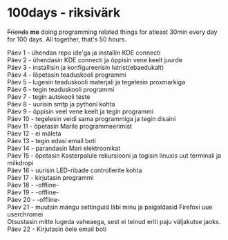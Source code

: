 # 100days - riksivärk
<s>Friends</s> **me** doing programming related things for atleast 30min every day for 100 days. All together, that's 50 hours.  
  
Päev 1 - ühendan repo ide'ga ja installin KDE connecti  
Päev 2 - ühendasin KDE connecti ja õppisin vene keelt juurde  
Päev 3 - installisin ja konfigureerisin lutrist(ebaedukalt)  
Päev 4 - lõpetasin teaduskooli programmi  
Päev 5 - lugesin teaduskooli materjali ja tegelesin proxmarkiga  
Päev 6 - tegin teaduskooli programmi  
Päev 7 - tegin autokooli teste  
Päev 8 - uurisin smtp ja pythoni kohta  
Päev 9 - õppisin veel vene keelt ja tegin programmi  
Päev 10 - tegelesin veidi sama programmiga ja tegin disaini  
Päev 11 - õpetasin Marile programmeerimist  
Päev 12 - ei mäleta  
Päev 13 - tegin edasi email boti  
Päev 14 - parandasin Mari elektroonikat  
Päev 15 - õpetasin Kasterpalule rekursiooni ja togisin linuxis uut terminali ja milkdropi  
Päev 16 - uurisin LED-ribade controllerite kohta  
Päev 17 - kirjutasin programmi  
Päev 18 - -offline-  
Päev 19 - -offline-  
Päev 20 - -offline-  
Päev 21 - muutsin mängu settinguid läbi minu ja paigaldasid Firefoxi uue userchromei  
Otsustasin mitte lugeda vaheaega, sest ei teinud eriti paju väljakutse jaoks.  
Päev 22 - Kirjutasin õele email boti  
